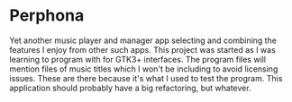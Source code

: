# Perphona
Yet another music player and manager app selecting and combining the features I enjoy from other such apps.
This project was started as I was learning to program with for GTK3+ interfaces.
The program files will mention files of music titles which I won't be including to avoid licensing issues. These are there because it's what I used to test the program.
This application should probably have a big refactoring, but whatever.
